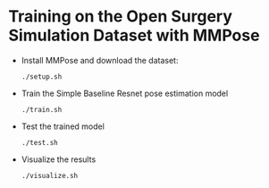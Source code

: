 # Training on the Open Surgery Simulation Dataset with MMPose

- Install MMPose and download the dataset:
    ```
    ./setup.sh
    ```
- Train the Simple Baseline Resnet pose estimation model
    ```
    ./train.sh
    ```
- Test the trained model
    ```
    ./test.sh
    ```
- Visualize the results
    ```
    ./visualize.sh
    ```
